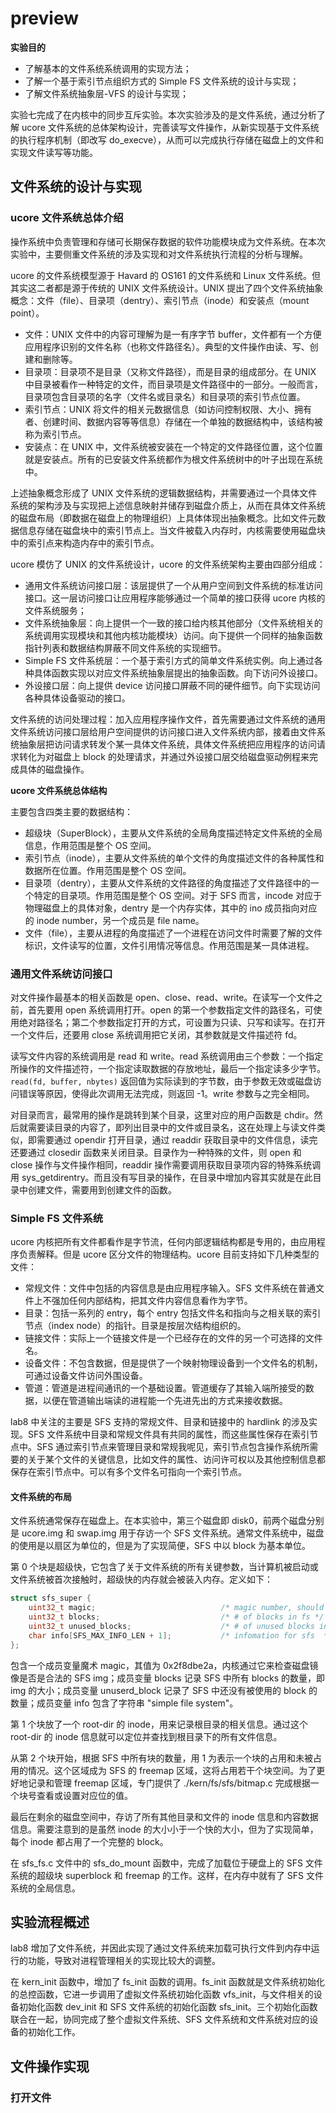 # preview

**实验目的**

- 了解基本的文件系统系统调用的实现方法；
- 了解一个基于索引节点组织方式的 Simple FS 文件系统的设计与实现；
- 了解文件系统抽象层-VFS 的设计与实现；

实验七完成了在内核中的同步互斥实验。本次实验涉及的是文件系统，通过分析了解 ucore 文件系统的总体架构设计，完善读写文件操作，从新实现基于文件系统的执行程序机制（即改写 do_execve），从而可以完成执行存储在磁盘上的文件和实现文件读写等功能。

## 文件系统的设计与实现

### ucore 文件系统总体介绍

操作系统中负责管理和存储可长期保存数据的软件功能模块成为文件系统。在本次实验中，主要侧重文件系统的涉及实现和对文件系统执行流程的分析与理解。

ucore 的文件系统模型源于 Havard 的 OS161 的文件系统和 Linux 文件系统。但其实这二者都是源于传统的 UNIX 文件系统设计。UNIX 提出了四个文件系统抽象概念：文件（file）、目录项（dentry）、索引节点（inode）和安装点（mount point）。

- 文件：UNIX 文件中的内容可理解为是一有序字节 buffer，文件都有一个方便应用程序识别的文件名称（也称文件路径名）。典型的文件操作由读、写、创建和删除等。
- 目录项：目录项不是目录（又称文件路径），而是目录的组成部分。在 UNIX 中目录被看作一种特定的文件，而目录项是文件路径中的一部分。一般而言，目录项包含目录项的名字（文件名或目录名）和目录项的索引节点位置。
- 索引节点：UNIX 将文件的相关元数据信息（如访问控制权限、大小、拥有者、创建时间、数据内容等等信息）存储在一个单独的数据结构中，该结构被称为索引节点。
- 安装点：在 UNIX 中，文件系统被安装在一个特定的文件路径位置，这个位置就是安装点。所有的已安装文件系统都作为根文件系统树中的叶子出现在系统中。

上述抽象概念形成了 UNIX 文件系统的逻辑数据结构，并需要通过一个具体文件系统的架构涉及与实现把上述信息映射并储存到磁盘介质上，从而在具体文件系统的磁盘布局（即数据在磁盘上的物理组织）上具体体现出抽象概念。比如文件元数据信息存储在磁盘块中的索引节点上。当文件被载入内存时，内核需要使用磁盘块中的索引点来构造内存中的索引节点。

ucore 模仿了 UNIX 的文件系统设计，ucore 的文件系统架构主要由四部分组成：

- 通用文件系统访问接口层：该层提供了一个从用户空间到文件系统的标准访问接口。这一层访问接口让应用程序能够通过一个简单的接口获得 ucore 内核的文件系统服务；
- 文件系统抽象层：向上提供一个一致的接口给内核其他部分（文件系统相关的系统调用实现模块和其他内核功能模块）访问。向下提供一个同样的抽象函数指针列表和数据结构屏蔽不同文件系统的实现细节。
- Simple FS 文件系统层：一个基于索引方式的简单文件系统实例。向上通过各种具体函数实现以对应文件系统抽象层提出的抽象函数。向下访问外设接口。
- 外设接口层：向上提供 device 访问接口屏蔽不同的硬件细节。向下实现访问各种具体设备驱动的接口。

文件系统的访问处理过程：加入应用程序操作文件，首先需要通过文件系统的通用文件系统访问接口层给用户空间提供的访问接口进入文件系统内部，接着由文件系统抽象层把访问请求转发个某一具体文件系统，具体文件系统把应用程序的访问请求转化为对磁盘上 block 的处理请求，并通过外设接口层交给磁盘驱动例程来完成具体的磁盘操作。

**ucore 文件系统总体结构**

主要包含四类主要的数据结构：

- 超级块（SuperBlock），主要从文件系统的全局角度描述特定文件系统的全局信息，作用范围是整个 OS 空间。
- 索引节点（inode），主要从文件系统的单个文件的角度描述文件的各种属性和数据所在位置。作用范围是整个 OS 空间。
- 目录项（dentry），主要从文件系统的文件路径的角度描述了文件路径中的一个特定的目录项。作用范围是整个 OS 空间。对于 SFS 而言，incode 对应于物理磁盘上的具体对象，dentry 是一个内存实体，其中的 ino 成员指向对应的 inode number，另一个成员是 file name。
- 文件（file），主要从进程的角度描述了一个进程在访问文件时需要了解的文件标识，文件读写的位置，文件引用情况等信息。作用范围是某一具体进程。

### 通用文件系统访问接口

对文件操作最基本的相关函数是 open、close、read、write。在读写一个文件之前，首先要用 open 系统调用打开。open 的第一个参数指定文件的路径名，可使用绝对路径名；第二个参数指定打开的方式，可设置为只读、只写和读写。在打开一个文件后，还要用 close 系统调用把它关闭，其参数就是文件描述符 fd。

读写文件内容的系统调用是 read 和 write。read 系统调用由三个参数：一个指定所操作的文件描述符，一个指定读取数据的存放地址，最后一个指定读多少字节。`read(fd, buffer, nbytes)` 返回值为实际读到的字节数，由于参数无效或磁盘访问错误等原因，使得此次调用无法完成，则返回 -1。write 参数与之完全相同。

对目录而言，最常用的操作是跳转到某个目录，这里对应的用户函数是 chdir。然后就需要读目录的内容了，即列出目录中的文件或目录名，这在处理上与读文件类似，即需要通过 opendir 打开目录，通过 readdir 获取目录中的文件信息，读完还要通过 closedir 函数来关闭目录。目录作为一种特殊的文件，则 open 和 close 操作与文件操作相同，readdir 操作需要调用获取目录项内容的特殊系统调用 sys_getdirentry。而且没有写目录的操作，在目录中增加内容其实就是在此目录中创建文件，需要用到创建文件的函数。

### Simple FS 文件系统

ucore 内核把所有文件都看作是字节流，任何内部逻辑结构都是专用的，由应用程序负责解释。但是 ucore 区分文件的物理结构。ucore 目前支持如下几种类型的文件：

- 常规文件：文件中包括的内容信息是由应用程序输入。SFS 文件系统在普通文件上不强加任何内部结构，把其文件内容信息看作为字节。
- 目录：包括一系列的 entry，每个 entry 包括文件名和指向与之相关联的索引节点（index node）的指针。目录是按层次结构组织的。
- 链接文件：实际上一个链接文件是一个已经存在的文件的另一个可选择的文件名。
- 设备文件：不包含数据，但是提供了一个映射物理设备到一个文件名的机制，可通过设备文件访问外围设备。
- 管道：管道是进程间通讯的一个基础设置。管道缓存了其输入端所接受的数据，以便在管道输出端读的进程能一个先进先出的方式来接收数据。

lab8 中关注的主要是 SFS 支持的常规文件、目录和链接中的 hardlink 的涉及实现。SFS 文件系统中目录和常规文件具有共同的属性，而这些属性保存在索引节点中。SFS 通过索引节点来管理目录和常规我呢见，索引节点包含操作系统所需要的关于某个文件的关键信息，比如文件的属性、访问许可权以及其他控制信息都保存在索引节点中。可以有多个文件名可指向一个索引节点。

#### 文件系统的布局

文件系统通常保存在磁盘上。在本实验中，第三个磁盘即 disk0，前两个磁盘分别是 ucore.img 和 swap.img 用于存访一个 SFS 文件系统。通常文件系统中，磁盘的使用是以扇区为单位的，但是为了实现简便，SFS 中以 block 为基本单位。

第 0 个块是超级快，它包含了关于文件系统的所有关键参数，当计算机被启动或文件系统被首次接触时，超级快的内存就会被装入内存。定义如下：

```C
struct sfs_super {
    uint32_t magic;                            /* magic number, should be SFS_MAGIC */
    uint32_t blocks;                           /* # of blocks in fs */
    uint32_t unused_blocks;                    /* # of unused blocks in fs */
    char info[SFS_MAX_INFO_LEN + 1];           /* infomation for sfs  */
};
```

包含一个成员变量魔术 magic，其值为 0x2f8dbe2a，内核通过它来检查磁盘镜像是否是合法的 SFS img；成员变量 blocks 记录 SFS 中所有 blocks 的数量，即 img 的大小；成员变量 unuserd_block 记录了 SFS 中还没有被使用的 block 的数量；成员变量 info 包含了字符串 "simple file system"。

第 1 个块放了一个 root-dir 的 inode，用来记录根目录的相关信息。通过这个 root-dir 的 inode 信息就可以定位并查找到根目录下的所有文件信息。

从第 2 个块开始，根据 SFS 中所有块的数量，用 1 为表示一个块的占用和未被占用的情况。这个区域成为 SFS 的 freemap 区域，这将占用若干个块空间。为了更好地记录和管理 freemap 区域，专门提供了 ./kern/fs/sfs/bitmap.c 完成根据一个块号查看或设置对应位的值。

最后在剩余的磁盘空间中，存访了所有其他目录和文件的 inode 信息和内容数据信息。需要注意到的是虽然 inode 的大小小于一个快的大小，但为了实现简单，每个 inode 都占用了一个完整的 block。

在 sfs_fs.c 文件中的 sfs_do_mount 函数中，完成了加载位于硬盘上的 SFS 文件系统的超级块 superblock 和 freemap 的工作。这样，在内存中就有了 SFS 文件系统的全局信息。

## 实验流程概述

lab8 增加了文件系统，并因此实现了通过文件系统来加载可执行文件到内存中运行的功能，导致对进程管理相关的实现比较大的调整。

在 kern_init 函数中，增加了 fs_init 函数的调用。fs_init 函数就是文件系统初始化的总控函数，它进一步调用了虚拟文件系统初始化函数 vfs_init，与文件相关的设备初始化函数 dev_init 和 SFS 文件系统的初始化函数 sfs_init。三个初始化函数联合在一起，协同完成了整个虚拟文件系统、SFS 文件系统和文件系统对应的设备的初始化工作。

## 文件操作实现

### 打开文件
